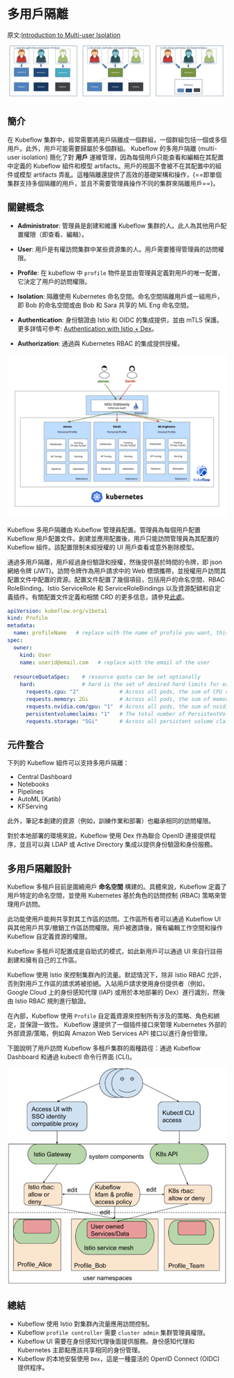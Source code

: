 # 多用戶隔離

原文:[Introduction to Multi-user Isolation](https://www.kubeflow.org/docs/components/multi-tenancy/overview/)

![](./assets/Multi-tenancy-1024x256.png)

## 簡介

在 Kubeflow 集群中，經常需要將用戶隔離成一個群組，一個群組包括一個或多個用戶。此外，用戶可能需要歸屬於多個群組。 Kubeflow 的多用戶隔離 (multi-user isolation) 簡化了對 **用戶** 運維管理，因為每個用戶只能查看和編輯在其配置中定義的 Kubeflow 組件和模型 artifacts。用戶的視圖不會被不在其配置中的組件或模型 artifacts 弄亂。這種隔離還提供了高效的基礎架構和操作，{==即單個集群支持多個隔離的用戶，並且不需要管理員操作不同的集群來隔離用戶==}。

## 關鍵概念

- **Administrator**: 管理員是創建和維護 Kubeflow 集群的人。此人為其他用戶配置權限（即查看、編輯）。

- **User**: 用戶是有權訪問集群中某些資源集的人。用戶需要獲得管理員的訪問權限。

- **Profile**: 在 kubeflow 中 `profile` 物件是並由管理員定義對用戶的唯一配置，它決定了用戶的訪問權限。

- **Isolation**: 隔離使用 Kubernetes 命名空間。命名空間隔離用戶或一組用戶，即 Bob 的命名空間或由 Bob 和 Sara 共享的 ML Eng 命名空間。

- **Authentication**: 身份驗證由 Istio 和 OIDC 的集成提供，並由 mTLS 保護。更多詳情可參考: [Authentication with Istio + Dex](https://journal.arrikto.com/kubeflow-authentication-with-istio-dex-5eafdfac4782)。

- **Authorization**: 通過與 Kubernetes RBAC 的集成提供授權。

![](./assets/multi-tenance-diagram.webp)


Kubeflow 多用戶隔離由 Kubeflow 管理員配置。管理員為每個用戶配置 Kubeflow 用戶配置文件。創建並應用配置後，用戶只能訪問管理員為其配置的 Kubeflow 組件。該配置限制未經授權的 UI 用戶查看或意外刪除模型。

通過多用戶隔離，用戶經過身份驗證和授權，然後提供基於時間的令牌，即 json 網絡令牌 (JWT)。訪問令牌作為用戶請求中的 Web 標頭攜帶，並授權用戶訪問其配置文件中配置的資源。配置文件配置了幾個項目，包括用戶的命名空間、RBAC RoleBinding、Istio ServiceRole 和 ServiceRoleBindings 以及資源配額和自定義插件。有關配置文件定義和相關 CRD 的更多信息，請參見[此處](./profile-controller.md)。

```yaml title="profile (CRD) 範例"
apiVersion: kubeflow.org/v1beta1
kind: Profile
metadata:
  name: profileName   # replace with the name of profile you want, this will be user's namespace name
spec:
  owner:
    kind: User
    name: userid@email.com   # replace with the email of the user

  resourceQuotaSpec:    # resource quota can be set optionally
    hard:               # hard is the set of desired hard limits for each named resource. 
      requests.cpu: "2"             # Across all pods, the sum of CPU requests cannot exceed this value.
      requests.memory: 2Gi          # Across all pods, the sum of memory requests cannot exceed this value.
      requests.nvidia.com/gpu: "1"  # Across all pods, the sum of nvidia GPU requests cannot exceed this value.
      persistentvolumeclaims: "1"   # The total number of PersistentVolumeClaims that can exist in the namespace.
      requests.storage: "5Gi"       # Across all persistent volume claims, the sum of storage requests cannot exceed this value.
```

## 元件整合

下列的 Kubeflow 組件可以支持多用戶隔離：

- Central Dashboard
- Notebooks
- Pipelines
- AutoML (Katib)
- KFServing

此外，筆記本創建的資源（例如，訓練作業和部署）也繼承相同的訪問權限。

對於本地部署的環境來說，Kubeflow 使用 Dex 作為聯合 OpenID 連接提供程序，並且可以與 LDAP 或 Active Directory 集成以提供身份驗證和身份服務。

## 多用戶隔離設計

Kubeflow 多租戶目前是圍繞用戶 **命名空間** 構建的。具體來說，Kubeflow 定義了用戶特定的命名空間，並使用 Kubernetes 基於角色的訪問控制 (RBAC) 策略來管理用戶訪問。

此功能使用戶能夠共享對其工作區的訪問。工作區所有者可以通過 Kubeflow UI 與其他用戶共享/撤銷工作區訪問權限。用戶被邀請後，擁有編輯工作空間和操作 Kubeflow 自定義資源的權限。

Kubeflow 多租戶可配置成是自助式的模式，如此新用戶可以通過 UI 來自行註冊創建和擁有自己的工作區。

Kubeflow 使用 Istio 來控制集群內的流量。默認情況下，除非 Istio RBAC 允許，否則對用戶工作區的請求將被拒絕。入站用戶請求使用身份提供者（例如，Google Cloud 上的身份感知代理 (IAP) 或用於本地部署的 Dex）進行識別，然後由 Istio RBAC 規則進行驗證。

在內部，Kubeflow 使用 `Profile` 自定義資源來控制所有涉及的策略、角色和綁定，並保證一致性。 Kubeflow 還提供了一個插件接口來管理 Kubernetes 外部的外部資源/策略，例如與 Amazon Web Services API 接口以進行身份管理。

下圖說明了用戶訪問 Kubeflow 多租戶集群的兩種路徑：通過 Kubeflow Dashboard 和通過 kubectl 命令行界面 (CLI)。

![](./assets/multi-tenancy-cluster.png)


## 總結

- Kubeflow 使用 Istio 對集群內流量應用訪問控制。
- Kubeflow `profile controller` 需要 `cluster admin` 集群管理員權限。
- Kubeflow UI 需要在身份感知代理後面提供服務。身份感知代理和 Kubernetes 主節點應該共享相同的身份管理。
- Kubeflow 的本地安裝使用 `Dex`，這是一種靈活的 OpenID Connect (OIDC) 提供程序。